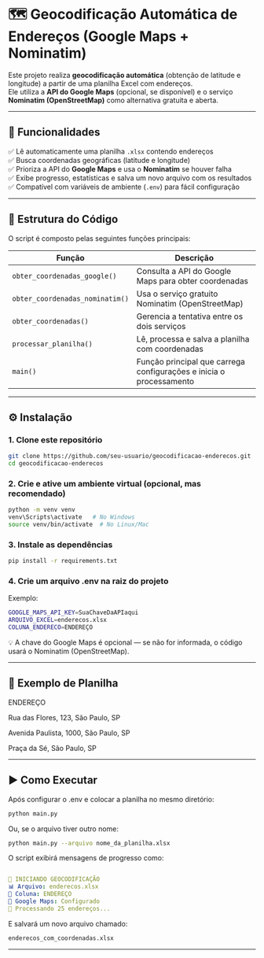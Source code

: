 # 🗺️ Geocodificação Automática de Endereços (Google Maps + Nominatim)

Este projeto realiza **geocodificação automática** (obtenção de latitude e longitude) a partir de uma planilha Excel com endereços.  
Ele utiliza a **API do Google Maps** (opcional, se disponível) e o serviço **Nominatim (OpenStreetMap)** como alternativa gratuita e aberta.

---

## 🚀 Funcionalidades

✅ Lê automaticamente uma planilha `.xlsx` contendo endereços  
✅ Busca coordenadas geográficas (latitude e longitude)  
✅ Prioriza a API do **Google Maps** e usa o **Nominatim** se houver falha  
✅ Exibe progresso, estatísticas e salva um novo arquivo com os resultados  
✅ Compatível com variáveis de ambiente (`.env`) para fácil configuração  

---

## 🧠 Estrutura do Código

O script é composto pelas seguintes funções principais:

| Função | Descrição |
|--------|------------|
| `obter_coordenadas_google()` | Consulta a API do Google Maps para obter coordenadas |
| `obter_coordenadas_nominatim()` | Usa o serviço gratuito Nominatim (OpenStreetMap) |
| `obter_coordenadas()` | Gerencia a tentativa entre os dois serviços |
| `processar_planilha()` | Lê, processa e salva a planilha com coordenadas |
| `main()` | Função principal que carrega configurações e inicia o processamento |

---

## ⚙️ Instalação

### 1. Clone este repositório
```bash
git clone https://github.com/seu-usuario/geocodificacao-enderecos.git
cd geocodificacao-enderecos


```

### 2. Crie e ative um ambiente virtual (opcional, mas recomendado)
```bash
python -m venv venv
venv\Scripts\activate   # No Windows
source venv/bin/activate  # No Linux/Mac

```
### 3. Instale as dependências
```bash
pip install -r requirements.txt

```

### 4. Crie um arquivo .env na raiz do projeto

Exemplo:
```bash
GOOGLE_MAPS_API_KEY=SuaChaveDaAPIaqui
ARQUIVO_EXCEL=enderecos.xlsx
COLUNA_ENDERECO=ENDEREÇO

```

💡 A chave do Google Maps é opcional — se não for informada, o código usará o Nominatim (OpenStreetMap).

---

## 📄 Exemplo de Planilha

ENDEREÇO

Rua das Flores, 123, São Paulo, SP

Avenida Paulista, 1000, São Paulo, SP

Praça da Sé, São Paulo, SP

---

## ▶️ Como Executar

Após configurar o .env e colocar a planilha no mesmo diretório:
```bash
python main.py

```

Ou, se o arquivo tiver outro nome:
```bash
python main.py --arquivo nome_da_planilha.xlsx

```

O script exibirá mensagens de progresso como:
```yaml

🚀 INICIANDO GEOCODIFICAÇÃO
📊 Arquivo: enderecos.xlsx
📍 Coluna: ENDEREÇO
🔑 Google Maps: Configurado
📍 Processando 25 endereços...

```

E salvará um novo arquivo chamado:
```bash
enderecos_com_coordenadas.xlsx

```
---
